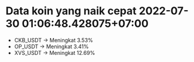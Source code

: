# Data koin yang naik cepat 2022-07-30 01:06:48.428075+07:00

* CKB_USDT -> Meningkat 3.53%
* OP_USDT -> Meningkat 3.41%
* XVS_USDT -> Meningkat 12.69%
